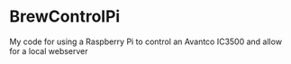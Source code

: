 # BrewControlPi
My code for using a Raspberry Pi to control an Avantco IC3500 and allow for a local webserver
